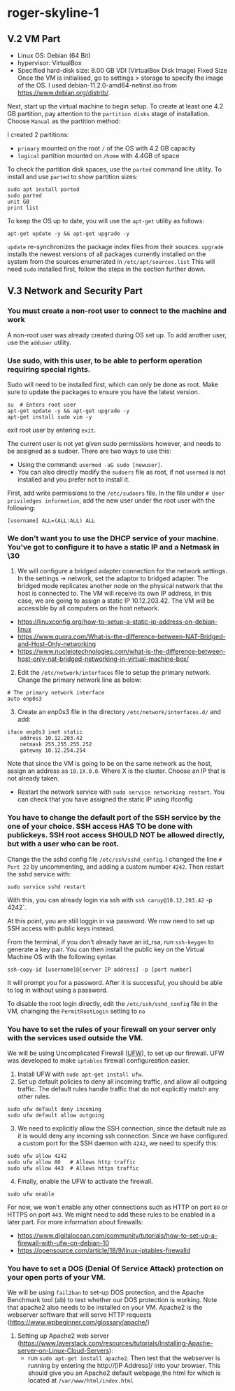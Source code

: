 # roger-skyline-1

## V.2 VM Part
* Linux OS: Debian (64 Bit)
* hypervisor: VirtualBox
* Specified hard-disk size: 8.00 GB VDI (VirtualBox Disk Image) Fixed Size
Once the VM is initialised, go to settings > storage to specify the image of the OS. I used debian-11.2.0-amd64-netinst.iso from https://www.debian.org/distrib/. 

Next, start up the virtual machine to begin setup. To create at least one 4.2 GB partition, pay attention to the `partition disks` stage of installation. Choose `Manual` as the partition method:

I created 2 partitions:
* `primary` mounted on the root `/` of the OS with 4.2 GB capacity
* `logical` partition mounted on `/home` with 4.4GB of space

To check the partition disk spaces, use the `parted` command line utility. To install and use `parted` to show partition sizes:
```
sudo apt install parted
sudo parted
unit GB
print list
```

To keep the OS up to date, you will use the `apt-get` utility as follows:
```
apt-get update -y && apt-get upgrade -y
```
`update` re-synchronizes the package index files from their sources.
`upgrade` installs the newest versions of all packages currently installed on the system from the sources enumerated in `/etc/apt/sources.list`
This will need `sudo` installed first, follow the steps in the section further down.

## V.3 Network and Security Part

### You must create a non-root user to connect to the machine and work
A non-root user was already created during OS set up. To add another user, use the `adduser` utility.

### Use sudo, with this user, to be able to perform operation requiring special rights.
Sudo will need to be installed first, which can only be done as root. Make sure to update the packages to ensure you have the latest version.
```
su	# Enters root user
apt-get update -y && apt-get upgrade -y
apt-get install sudo vim -y
```
exit root user by entering `exit`.

The current user is not yet given sudo permissions however, and needs to be assigned as a sudoer. There are two ways to use this:
* Using the command: `usermod -aG sudo [newuser]`.
* You can also directly modify the `sudoers` file as root, if not `usermod` is not installed and you prefer not to install it.

First, add write permissions to the `/etc/sudoers` file. In the file under `# User priviledges information`, add the new user under the root user with the following:
```
[username] ALL=(ALL:ALL) ALL
```

### We don't want you to use the DHCP service of your machine. You've got to configure it to have a static IP and a Netmask in \30
1. We will configure a bridged adapter connection for the network settings. In the settings -> network, set the adaptor to bridged adapter. The bridged mode replicates another node on the physical network that the host is connected to. The VM will receive its own IP address, in this case, we are going to assign a static IP 10.12.203.42. The VM will be accessible by all computers on the host network.
 * https://linuxconfig.org/how-to-setup-a-static-ip-address-on-debian-linux
 * https://www.quora.com/What-is-the-difference-between-NAT-Bridged-and-Host-Only-networking
 * https://www.nucleiotechnologies.com/what-is-the-difference-between-host-only-nat-bridged-networking-in-virtual-machine-box/
 
2. Edit the `/etc/network/interfaces` file to setup the primary network. Change the primary network line as below:
```
# The primary network interface
auto enp0s3
```

3. Create an enp0s3 file in the directory `/etc/network/interfaces.d/` and add:
```
iface enp0s3 inet static
	address 10.12.203.42
	netmask 255.255.255.252
	gateway 10.12.254.254
```

Note that since the VM is going to be on the same network as the host, assign an address as `10.1X.0.0`. Where X is the cluster. Choose an IP that is not already taken.

 * Restart the network service with `sudo service networking restart`. You can check that you have assigned the static IP using ifconfig

### You have to change the default port of the SSH service by the one of your choice. SSH access HAS TO be done with publickeys. SSH root access SHOULD NOT be allowed directly, but with a user who can be root.
Change the the sshd config file `/etc/ssh/sshd_config`. I changed the line `# Port 22` by uncommenting, and adding a custom number `4242`. Then restart the sshd service with:
```
sudo service sshd restart
```
With this, you can already login via ssh with `ssh caruy@10.12.203.42` -p 4242`.

At this point, you are still loggin in via password. We now need to set up SSH access with public keys instead.

From the terminal, if you don't already have an id_rsa, run `ssh-keygen` to generate a key pair. You can then install the public key on the Virtual Machine OS with the following syntax
```
ssh-copy-id [username]@[server IP address] -p [port number]
```
It will prompt you for a password. After it is successful, you should be able to log in without using a password.

To disable the root login directly, edit the `/etc/ssh/sshd_config` file in the VM, chainging the `PermitRootLogin` setting to `no`

### You have to set the rules of your firewall on your server only with the services used outside the VM.
We will be using Uncomplicated Firewall ([UFW](https://wiki.ubuntu.com/UncomplicatedFirewall)), to set up our firewall. UFW was developed to make `iptables` firewall configureation easier. 

1. Install UFW with `sudo apt-get install ufw`. 
2. Set up default policies to deny all incoming traffic, and allow all outgoing traffic. The default rules handle traffic that do not explicitly match any other rules.
```
sudo ufw default deny incoming
sudo ufw default allow outgoing
```
3. We need to explicitly allow the SSH connection, since the default rule as it is would deny any incoming ssh connection. Since we have configured a custom port for the SSH daemon with `4242`, we need to specify this:
```
sudo ufw allow 4242
sudo ufw allow 80	# Allows http traffic
sudo ufw allow 443	# Allows https traffic
```
4. Finally, enable the UFW to activate the firewall.
```
sudo ufw enable
```
For now, we won't enable any other connections such as HTTP on port `80` or HTTPS on port `443`. We might need to add these rules to be enabled in a later part. For more information about firewalls:
* https://www.digitalocean.com/community/tutorials/how-to-set-up-a-firewall-with-ufw-on-debian-10
* https://opensource.com/article/18/9/linux-iptables-firewalld

### You have to set a DOS (Denial Of Service Attack) protection on your open ports of your VM.
We will be using `fail2ban` to set-up DOS protection, and the Apache Benchmark tool (ab) to test whether our DOS protection is working. Note that apache2 also needs to be installed on your VM. Apache2 is the webserver software that will serve HTTP requests (https://www.wpbeginner.com/glossary/apache/)

1. Setting up Apache2 web server (https://www.layerstack.com/resources/tutorials/Installing-Apache-server-on-Linux-Cloud-Servers):
	* run `sudo apt-get install apache2`. Then test that the webserver is running by entering the http://[IP Address]/ into your browser. This should give you an Apache2 default webpage,the html for which is located at `/var/www/html/index.html`
